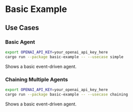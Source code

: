 # Basic Example

## Use Cases

### Basic Agent
```sh
export OPENAI_API_KEY=your_openai_api_key_here
cargo run --package basic-example -- --usecase simple
```
Shows a basic event-driven agent.


### Chaining Multiple Agents
```sh
export OPENAI_API_KEY=your_openai_api_key_here
cargo run --package basic-example -- --usecase chaining
```
Shows a basic event-driven agent.
